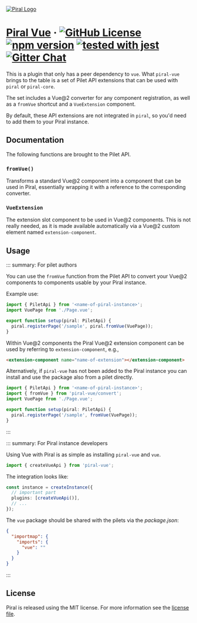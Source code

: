 [![Piral Logo](https://github.com/smapiot/piral/raw/main/docs/assets/logo.png)](https://piral.io)

# [Piral Vue](https://piral.io) &middot; [![GitHub License](https://img.shields.io/badge/license-MIT-blue.svg)](https://github.com/smapiot/piral/blob/main/LICENSE) [![npm version](https://img.shields.io/npm/v/piral-vue.svg?style=flat)](https://www.npmjs.com/package/piral-vue) [![tested with jest](https://img.shields.io/badge/tested_with-jest-99424f.svg)](https://jestjs.io) [![Gitter Chat](https://badges.gitter.im/gitterHQ/gitter.png)](https://gitter.im/piral-io/community)

This is a plugin that only has a peer dependency to `vue`. What `piral-vue` brings to the table is a set of Pilet API extensions that can be used with `piral` or `piral-core`.

The set includes a Vue@2 converter for any component registration, as well as a `fromVue` shortcut and a `VueExtension` component.

By default, these API extensions are not integrated in `piral`, so you'd need to add them to your Piral instance.

## Documentation

The following functions are brought to the Pilet API.

### `fromVue()`

Transforms a standard Vue@2 component into a component that can be used in Piral, essentially wrapping it with a reference to the corresponding converter.

### `VueExtension`

The extension slot component to be used in Vue@2 components. This is not really needed, as it is made available automatically via a Vue@2 custom element named `extension-component`.

## Usage

::: summary: For pilet authors

You can use the `fromVue` function from the Pilet API to convert your Vue@2 components to components usable by your Piral instance.

Example use:

```ts
import { PiletApi } from '<name-of-piral-instance>';
import VuePage from './Page.vue';

export function setup(piral: PiletApi) {
  piral.registerPage('/sample', piral.fromVue(VuePage));
}
```

Within Vue@2 components the Piral Vue@2 extension component can be used by referring to `extension-component`, e.g.,

```html
<extension-component name="name-of-extension"></extension-component>
```

Alternatively, if `piral-vue` has not been added to the Piral instance you can install and use the package also from a pilet directly.

```ts
import { PiletApi } from '<name-of-piral-instance>';
import { fromVue } from 'piral-vue/convert';
import VuePage from './Page.vue';

export function setup(piral: PiletApi) {
  piral.registerPage('/sample', fromVue(VuePage));
}
```

:::

::: summary: For Piral instance developers

Using Vue with Piral is as simple as installing `piral-vue` and `vue`.

```ts
import { createVueApi } from 'piral-vue';
```

The integration looks like:

```ts
const instance = createInstance({
  // important part
  plugins: [createVueApi()],
  // ...
});
```

The `vue` package should be shared with the pilets via the *package.json*:

```json
{
  "importmap": {
    "imports": {
      "vue": ""
    }
  }
}
```

:::

## License

Piral is released using the MIT license. For more information see the [license file](./LICENSE).
